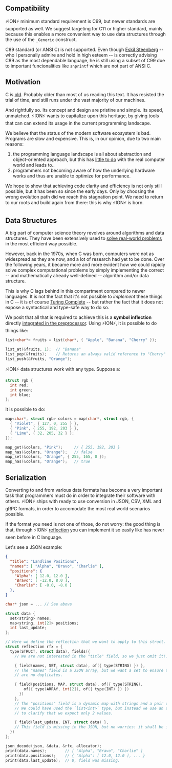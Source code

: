

## Compatibility

⚡️ION⚡️ minimum standard requirement is C99, but newer standards are supported as well.
We suggest targeting for C11 or higher standard, mainly because this enables a more
convenient way to use data structures through the use of the `_Generic` construct.

C89 standard (or ANSI C) is not supported. Even though
[Eskil Steenberg](https://www.quelsolaar.com/about/index.html) -- who I personally
admire and hold in high esteem -- is correctly advising C89 as the most dependable
language, he is still using a subset of C99 due to important funcionalities like
`snprintf` which are not part of ANSI C.

## Motivation

C is [old](https://dl.acm.org/doi/10.1145/155360.155580). Probably older than most of
us reading this text. It has resisted the trial of time, and still runs under the vast
majority of our machines.

And rightfully so. Its concept and design are pristine and simple. Its speed, unmatched.
⚡️ION⚡️ wants to capitalize upon this heritage, by giving tools that can can extend its
usage in the current programming landscape.

We believe that the status of the modern software ecosystem is bad. Programs are slow
and expensive. This is, in our opinion, due to two main reasons:

  1. the programming language landscape is all about abstraction and object-oriented
     approach, but this has [little to do](https://caseymuratori.com/blog_0015) with
     the real computer world and leads to..
  2. programmers not becoming aware of how the underlying hardware works and thus
     are unable to optimize for performance.

We hope to show that achieving code clarity and efficiency is not only still possible,
but it has been so since the early days. Only by choosing the wrong evolution path did
we reach this stagnation point. We need to return to our roots and build again from
there: this is why ⚡️ION⚡️ is born.

## Data Structures

A big part of computer science theory revolves around algorithms and data structures.
They have been extensively used to [solve real-world problems](
https://en.wikipedia.org/wiki/Seven_Bridges_of_K%C3%B6nigsberg) in the most efficient
way possible.

However, back in the 1970s, when C was born, computers were not as widespread as they
are now, and a lot of research had yet to be done. Over the following years, it became
more and more evident how we could rapidly solve complex computational problems by
simply implementing the correct -- and mathematically already well-defined -- algorithm
and/or data structure.

This is why C lags behind in this compartment compared to newer languages. It is not
the fact that it's not possible to *implement* these things in C -- it is of course
[Turing Complete](https://en.wikipedia.org/wiki/Turing_completeness) -- but rather the
fact that it does not expose a syntactical and type-safe way to do so.

We posit that all that is required to achieve this is a __symbol inflection__ directly
[integrated in the preprocessor](bin/ion.py). Using ⚡️ION⚡️, it is possible to do things
like:

```c
list<char*> fruits = list(char*, { "Apple", "Banana", "Cherry" });

list_at(&fruits, 1);  // "Banana"
list_pop(&fruits);    // Returns an always valid reference to "Cherry"
list_push(&fruits, "Orange");
```

⚡️ION⚡️ data structures work with any type. Suppose a:

```c
struct rgb {
  int red;
  int green;
  int blue;
};
```

It is possible to do:

```c
map<char*, struct rgb> colors = map(char*, struct rgb, {
  { "Violet", { 127, 0, 255 } },
  { "Pink", { 255, 192, 203 } },
  { "Lime", { 32, 205, 32 } };
});

map_get(&colors, "Pink");     // { 255, 192, 203 }
map_has(&colors, "Orange");   // false
map_set(&colors, "Orange", { 255, 165, 0 });
map_has(&colors, "Orange");   // true
```

## Serialization

Converting to and from various data formats has become a very important task that
programmers must do in order to integrate their software with others. ⚡️ION⚡️ ships
with ready to use conversion in JSON, CSV, XML and gRPC formats, in order to accomodate
the most real world scenarios possible.

If the format you need is not one of those, do not worry: the good thing is that,
through ⚡️ION⚡️ [reflection](#reflection) you can implement it so easily like has never
seen before in C language.

Let's see a JSON example:

```json
{
  "title": "Landline Positions",
  "names": [ "Alpha", "Bravo", "Charlie" ],
  "positions": {
    "Alpha": [ 12.0, 12.0 ],
    "Bravo": [ -12.0, 8.0 ],
    "Charlie": [ -8.0, -8.0 ]
  },
}
```

```c
char* json = ... // See above

struct data {
  set<string> names;
  map<string, int[2]> positions;
  int last_update;
};

// Here we define the reflection that we want to apply to this struct.
struct reflection rfx = {
  type(STRUCT, struct data), fields({
    // We are not interested in the "title" field, so we just omit it!.

    { field(names, SET, struct data), of({ type(STRING) }) },
    // The "names" field is a JSON array, but we want a set to ensure that there
    // are no duplicates.

    { field(positions, MAP, struct data), of({ type(STRING),
        of({ type(ARRAY, int[2]), of({ type(INT) }) })
      })
    },
    // The "positions" field is a dynamic map with strings and a pair of coordinates.
    // We could have used the `list<int>` type, but instead we use an array `int[2]`
    // to clarify that we expect only 2 values.

    { field(last_update, INT, struct data) },
    // This field is missing in the JSON, but no worries: it shall be initialized to 0.
  })
};

json_decode(json, &data, &rfx, allocator);
print(data.names);        // [ "Alpha", "Bravo", "Charlie" ]
print(data.positions);    // { "Alpha": [ 12.0, 12.0 ], ... }
print(data.last_update);  // 0, field was missing.
```
